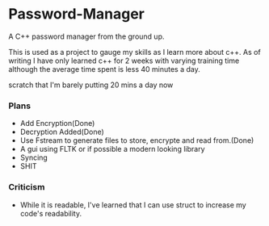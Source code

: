 # Password-Manager

A C++  password manager from the ground up. 

This is used as a project to gauge my skills as I learn more about c++. As of writing I have only learned c++ for 2 weeks 
with varying training time although the average time spent is less 40 minutes a day.  

scratch that I'm barely putting 20 mins a day now

### Plans

- Add Encryption(Done)
- Decryption Added(Done)
- Use Fstream to generate files to store, encrypte and read from.(Done)
- A gui using FLTK or if possible a modern looking library
- Syncing
- SHIT
### Criticism

- While it is readable, I've learned that I can use struct to increase my code's readability.

